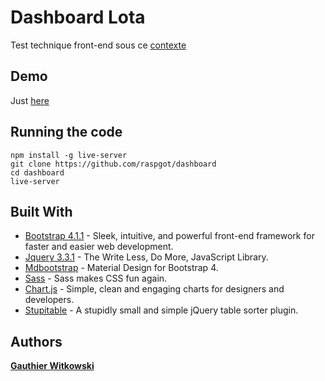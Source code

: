 # Dashboard Lota

Test technique front-end sous ce [contexte](https://github.com/quentinlamamy/testDevFront/)

## Demo

Just [here](https://dev.raspgot.fr/dashboard/)

## Running the code

```
npm install -g live-server
git clone https://github.com/raspgot/dashboard
cd dashboard
live-server
```

## Built With

* [Bootstrap 4.1.1](https://github.com/twbs/bootstrap) - Sleek, intuitive, and powerful front-end framework for faster and easier web development.
* [Jquery 3.3.1](https://github.com/jquery/jquery) - The Write Less, Do More, JavaScript Library.
* [Mdbootstrap](https://github.com/mdbootstrap/bootstrap-material-design) - Material Design for Bootstrap 4.
* [Sass](https://github.com/sass/sass) - Sass makes CSS fun again.
* [Chart.js](https://github.com/chartjs) - Simple, clean and engaging charts for designers and developers.
* [Stupitable](https://github.com/joequery/Stupid-Table-Plugin) - A stupidly small and simple jQuery table sorter plugin.

## Authors

[**Gauthier Witkowski**](https://raspgot.fr)

